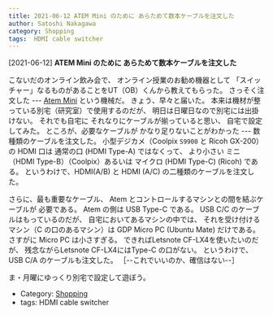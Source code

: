 ```yaml
---
title: 2021-06-12 ATEM Mini のために あらためて数本ケーブルを注文した
author: Satoshi Nakagawa
category: Shopping
tags:  HDMI cable switcher
---
```


[2021-06-12] **ATEM Mini のために あらためて数本ケーブルを注文した** 

 こないだのオンライン飲み会で、
オンライン授業のお勧め機器として
「スイッチャー」なるものがあることをUT（OB）くんから教えてもらった。
さっそく注文した ---
[Atem Mini](https://www.blackmagicdesign.com/jp/products/atemmini) という機械だ。 
きょう、早々と届いた。
本来は機材が整っている別宅（研究室）で使用するのだが、
明日は日曜日なので別宅には出掛けない。
それでも自宅に
それなりにケーブルが揃っていると思い、
自宅で設定してみた。
ところが、必要なケーブルが
かなり足りないことがわかった ---
数種類のケーブルを注文した。
小型デジカメ（Coolpix `S9900` と Ricoh GX-200）の HDMI 口は
通常の口 (HDMI Type-A) ではなくって、
より小さい
ミニ （HDMI Type-B）（Coolpix）あるいは
マイクロ (HDMI Type-C) (Ricoh) である。
というわけで、HDMI(A/B) と HDMI (A/C) の二種類のケーブルを注文した。

 さらに、最も重要なケーブル、
Atem とコントロールするマシンとの間を結ぶケーブルが
必要である。
Atem の側は USB Type-C である。
USB C/C のケーブルはもっているのだが、
自宅においてあるマシンの中では、
それを受け付けるマシン（C の口のあるマシン）は
GDP Micro PC (Ubuntu Mate)  だけである。
さすがに Micro PC は小さすぎる。
できればLetsnote CF-LX4を使いたいのだが、
残念ながらLetsnote CF-LX4にはType-C の口がない。
というわけで、
USB C/A のケーブルも注文した。
［--これでいいのか、確信はない--］

 ま・月曜にゆっくり別宅で設定して遊ぼう。

- Category: [Shopping](https://merapano.github.io/categories.html#Shopping)
- tags:  HDMI cable switcher
